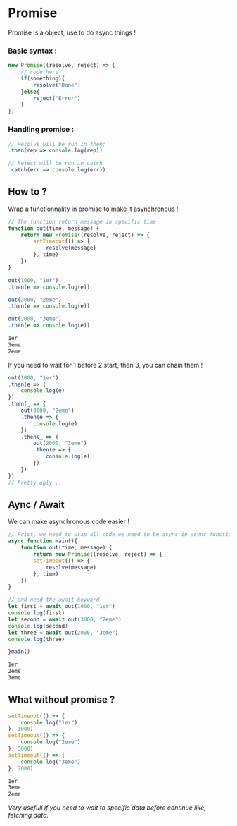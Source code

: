 # Promise 

Promise is a object, use to do async things !

### Basic syntax :
```js
new Promise((resolve, reject) => {    
    // code here ..
    if(something){
        resolve("Done")
    }else{
        reject("Error")
    }
})
```

### Handling promise : 

```js
// Resolve will be run in then: 
.then(rep => console.log(rep))

// Reject will be run in catch
.catch(err => console.log(err))
```

## How to ? 
Wrap a functionnality in promise to make it asynchronous !

```js
// The function return message in specific time
function out(time, message) {
    return new Promise((resolve, reject) => {
        setTimeout(() => {
            resolve(message)
        }, time)
    })
}

out(1000, "1er")
.then(e => console.log(e))

out(3000, "2eme")
.then(e => console.log(e))

out(2000, "3eme")
.then(e => console.log(e))

```

```bash
1er
3eme
2eme
```

If you need to wait for 1 before 2 start, then 3, you can chain them !

```js
out(1000, "1er")
.then(e => {
    console.log(e)
})
.then(_ => {
    out(3000, "2eme")
    .then(e => {
        console.log(e)
    })
    .then(_ => {
        out(2000, "3eme")
        .then(e => {
            console.log(e)
        })
    })
})
// Pretty ugly ..
```

## Aync / Await 

We can make asynchronous code easier !

```js
// Frist, we need to wrap all code we need to be async in async function
async function main(){
    function out(time, message) {
        return new Promise((resolve, reject) => {
        setTimeout(() => {
            resolve(message)
        }, time)
    })
}

// and need the await keyword 
let first = await out(1000, "1er")
console.log(first)
let second = await out(3000, "2eme")
console.log(second)
let three = await out(2000, "3eme")
console.log(three)

}main()
```

```bash
1er
2eme
3eme
```

## What without promise ? 

```js
setTimeout(() => {
    console.log("1er")
}, 1000)
setTimeout(() => {
    console.log("2eme")
}, 3000)
setTimeout(() => {
    console.log("3eme")
}, 2000)
```

```bash
1er
3eme
2eme
```

*Very usefull if you need to wait to specific data before continue like, fetching data.*
